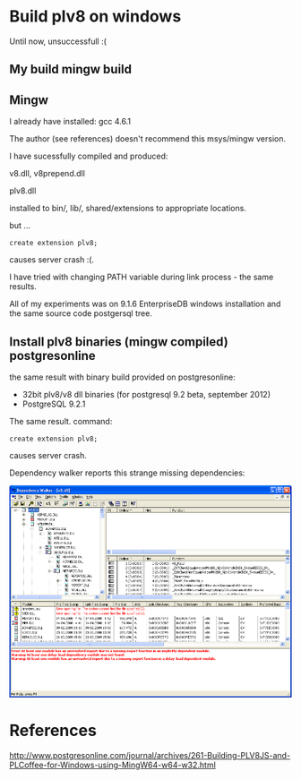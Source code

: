 # Build plv8 on windows

Until now, unsuccessfull :(

## My build mingw build


## Mingw

I already have installed: gcc 4.6.1

The author (see references) doesn't recommend this msys/mingw version. 


I have sucessfully compiled and produced:

v8.dll, v8prepend.dll

plv8.dll

installed to bin/, lib/, shared/extensions to appropriate locations.

but ... 

    create extension plv8;

causes server crash :(.

I have tried with changing PATH variable during link process - the same results.

All of my experiments was on 9.1.6 EnterpriseDB windows installation and the same source code postgersql tree.


## Install plv8 binaries (mingw compiled) postgresonline


the same result with binary build provided on postgresonline:

 - 32bit plv8/v8 dll binaries (for postgresql 9.2 beta, september 2012)
 - PostgreSQL 9.2.1

The same result. command:
 
    create extension plv8;

causes server crash.


Dependency walker reports this strange missing dependencies:

![crash](https://github.com/hernad/plv8_build/raw/master/img/plv8_crash_dependency.png)



# References

http://www.postgresonline.com/journal/archives/261-Building-PLV8JS-and-PLCoffee-for-Windows-using-MingW64-w64-w32.html
